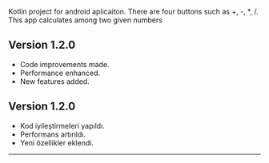 Kotlin project for android aplicaiton.
There are four buttons such as +, -, *, /.
This app calculates among two given numbers

## Version 1.2.0
- Code improvements made.
- Performance enhanced.
- New features added.

## Version 1.2.0
- Kod iyileştirmeleri yapıldı.
- Performans artırıldı.
- Yeni özellikler eklendi.

---
